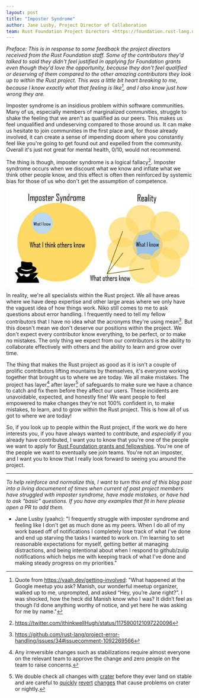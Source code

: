 ```yaml
---
layout: post
title: "Imposter Syndrome"
author: Jane Lusby, Project Director of Collaboration
team: Rust Foundation Project Directors <https://foundation.rust-lang.org/about/>
---
```


*Preface: This is in response to some feedback the project directors received
from the Rust Foundation staff. Some of the contributors they'd talked to said
they didn't feel justified in applying for Foundation grants even though they'd
love the opportunity, because they don't feel qualified or deserving of them
compared to the other amazing contributors they look up to within the Rust
project. This was a little bit heart breaking to me, because I know exactly
what that feeling is like[^1], and I also know just how wrong they are.*

Imposter syndrome is an insidious problem within software communities. Many of
us, especially members of marginalized communities, struggle to shake the
feeling that we aren't as qualified as our peers. This makes us feel
unqualified and undeserving compared to those around us. It can make us
hesitate to join communities in the first place and, for those already
involved, it can create a sense of impending doom where you constantly feel
like you're going to get found out and expelled from the community. Overall
it's just not great for mental health, 0/10, would not recommend.

The thing is though, imposter syndrome is a logical fallacy[^2]. Imposter
syndrome occurs when we discount what we know and inflate what we think other
people know, and this effect is often then reinforced by systemic bias for
those of us who don't get the assumption of competence.

![picture of imposter syndrome, left side shows a large circle saying "What I think others know" and a small circle inside of it saying "What I know", right side shows the same small circle saying "What I know" surrounded by many other equally sized small circles labeled "What others know"](/static/images/2022-04-13-imposter-syndrome/imposter_syndrome.jpg)

In reality, we're all specialists within the Rust project. We all have areas
where we have deep expertise and other large areas where we only have the
vaguest idea of how things work. Niko still comes to me to ask questions about
error handling. I frequently need to tell my fellow contributors that I have no
idea what the acronyms they're using mean[^3]. But this doesn't mean we don't
deserve our positions within the project. We don't expect every contributor
know everything, to be perfect, or to make no mistakes. The only thing we
expect from our contributors is the ability to collaborate effectively with
others and the ability to learn and grow over time.

The thing that makes the Rust project as good as it is isn't a couple of
prolific contributors lifting mountains by themselves, it's everyone working
together that brought us to where we are today. We all make mistakes. The
project has layer[^4] after layer[^5] of safeguards to make sure we have a
chance to catch and fix them before they affect our users. These incidents are
unavoidable, expected, and honestly fine! We want people to feel empowered to
make changes they're not 100% confident in, to make mistakes, to learn, and to
grow within the Rust project. This is how all of us got to where we are today!

So, if you look up to people within the Rust project, if the work we do here
interests you, if you have always wanted to contribute, and _especially_ if you
already have contributed, I want you to know that you're one of the people we
want to apply for [Rust Foundation grants and
fellowships](https://foundation.rust-lang.org/grants/). You're one of the
people we want to eventually see join teams. You're not an imposter, and I want
you to know that I really look forward to seeing you around the project.

---

*To help reinforce and normalize this, I want to turn this end of this blog
post into a living documenent of times when current of past project members
have struggled with imposter syndrome, have made mistakes, or have had to ask
"basic" questions. If you have any examples that fit in here please open a PR
to add them.*

* Jane Lusby (yaahc): "I frequently struggle with imposter syndrome and feeling
  like I don't get as much done as my peers. When I do all of my work based off
  of notifications I completely lose track of what I've done and end up
  starving the tasks I wanted to work on. I'm learning to set reasonable
  expectations for myself, getting better at managing distractions, and being
  intentional about when I respond to github/zulip notifications which helps me
  with keeping track of what I've done and making steady progress on my
  priorities."

[^1]: Quote from https://yaah.dev/getting-involved: "What happened at the
  Google meetup you ask? Manish, our wonderful meetup organizer, walked up to
  me, unprompted, and asked “Hey, you’re Jane right?”. I was shocked, how the
  heck did Manish know who I was? It didn’t feel as though I’d done anything
  worthy of notice, and yet here he was asking for me by name."
[^2]: https://twitter.com/ithinkwellHugh/status/1175900121097220096
[^3]: https://github.com/rust-lang/project-error-handling/issues/34#issuecomment-1092269566
[^4]: Any irreversible changes such as stabilizations require almost everyone
  on the relevant team to approve the change and zero people on the team to
  raise concerns.
[^5]: We double check all changes with
  [crater](https://github.com/rust-lang/crater) before they ever land on stable
  and are careful to [quickly](https://github.com/rust-lang/rust/issues/88967)
  [revert](https://github.com/rust-lang/rust/issues/90904)
  [changes](https://github.com/rust-lang/rust/issues/82913) that cause problems
  on crater or nightly.
